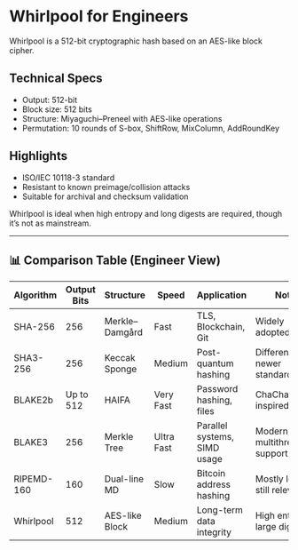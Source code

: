 # Whirlpool for Engineers

Whirlpool is a 512-bit cryptographic hash based on an AES-like block cipher.

## Technical Specs

- Output: 512-bit
- Block size: 512 bits
- Structure: Miyaguchi–Preneel with AES-like operations
- Permutation: 10 rounds of S-box, ShiftRow, MixColumn, AddRoundKey

## Highlights

- ISO/IEC 10118-3 standard
- Resistant to known preimage/collision attacks
- Suitable for archival and checksum validation

Whirlpool is ideal when high entropy and long digests are required, though it’s not as mainstream.

---

## 📊 Comparison Table (Engineer View)

| Algorithm   | Output Bits | Structure        | Speed     | Application                     | Notes                          |
|-------------|-------------|------------------|-----------|----------------------------------|--------------------------------|
| SHA-256     | 256         | Merkle–Damgård   | Fast      | TLS, Blockchain, Git             | Widely adopted, solid          |
| SHA3-256    | 256         | Keccak Sponge    | Medium    | Post-quantum hashing             | Different math, newer standard |
| BLAKE2b     | Up to 512   | HAIFA            | Very Fast | Password hashing, files          | ChaCha/Salsa-inspired          |
| BLAKE3      | 256         | Merkle Tree      | Ultra Fast| Parallel systems, SIMD usage     | Modern, multithreaded support  |
| RIPEMD-160  | 160         | Dual-line MD     | Slow      | Bitcoin address hashing          | Mostly legacy, still relevant  |
| Whirlpool   | 512         | AES-like Block   | Medium    | Long-term data integrity         | High entropy, large digest     |
